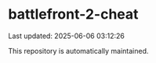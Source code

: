 # battlefront-2-cheat

Last updated: 2025-06-06 03:12:26

This repository is automatically maintained.
